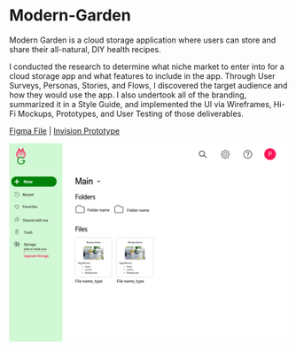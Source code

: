# Modern-Garden

Modern Garden is a cloud storage application where users can store and share their all-natural, DIY health recipes.

I conducted the research to determine what niche market to enter into for a cloud storage app and what features to include in the app. Through User Surveys, Personas, Stories, and Flows, I discovered the target audience and how they would use the app. I also undertook all of the branding, summarized it in a Style Guide, and implemented the UI via Wireframes, Hi-Fi Mockups, Prototypes, and User Testing of those deliverables.

[Figma File](https://www.figma.com/file/OA1csEPMTnuusKrSXmTonY/Cloud-Storage-Hi-Fi-Mockups-3rd-Iteration?node-id=0%3A1)      |     [Invision Prototype](https://invis.io/5VQP974DJZM) 

![](Dashboard.png)
